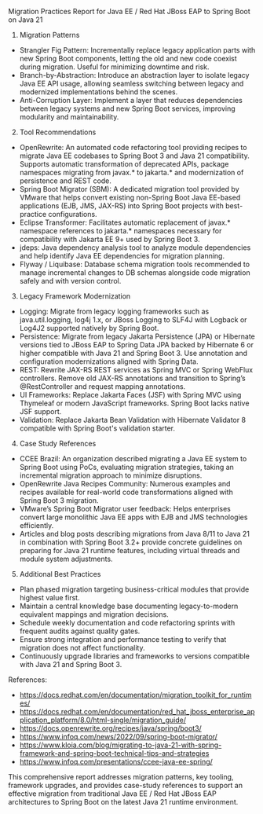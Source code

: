 Migration Practices Report for Java EE / Red Hat JBoss EAP to Spring Boot on Java 21

1. Migration Patterns

- Strangler Fig Pattern: Incrementally replace legacy application parts with new Spring Boot components, letting the old and new code coexist during migration. Useful for minimizing downtime and risk.
- Branch-by-Abstraction: Introduce an abstraction layer to isolate legacy Java EE API usage, allowing seamless switching between legacy and modernized implementations behind the scenes.
- Anti-Corruption Layer: Implement a layer that reduces dependencies between legacy systems and new Spring Boot services, improving modularity and maintainability.

2. Tool Recommendations

- OpenRewrite: An automated code refactoring tool providing recipes to migrate Java EE codebases to Spring Boot 3 and Java 21 compatibility. Supports automatic transformation of deprecated APIs, package namespaces migrating from javax.* to jakarta.* and modernization of persistence and REST code.
- Spring Boot Migrator (SBM): A dedicated migration tool provided by VMware that helps convert existing non-Spring Boot Java EE-based applications (EJB, JMS, JAX-RS) into Spring Boot projects with best-practice configurations.
- Eclipse Transformer: Facilitates automatic replacement of javax.* namespace references to jakarta.* namespaces necessary for compatibility with Jakarta EE 9+ used by Spring Boot 3.
- jdeps: Java dependency analysis tool to analyze module dependencies and help identify Java EE dependencies for migration planning.
- Flyway / Liquibase: Database schema migration tools recommended to manage incremental changes to DB schemas alongside code migration safely and with version control.

3. Legacy Framework Modernization

- Logging: Migrate from legacy logging frameworks such as java.util.logging, log4j 1.x, or JBoss Logging to SLF4J with Logback or Log4J2 supported natively by Spring Boot.
- Persistence: Migrate from legacy Jakarta Persistence (JPA) or Hibernate versions tied to JBoss EAP to Spring Data JPA backed by Hibernate 6 or higher compatible with Java 21 and Spring Boot 3. Use annotation and configuration modernizations aligned with Spring Data.
- REST: Rewrite JAX-RS REST services as Spring MVC or Spring WebFlux controllers. Remove old JAX-RS annotations and transition to Spring’s @RestController and request mapping annotations.
- UI Frameworks: Replace Jakarta Faces (JSF) with Spring MVC using Thymeleaf or modern JavaScript frameworks. Spring Boot lacks native JSF support.
- Validation: Replace Jakarta Bean Validation with Hibernate Validator 8 compatible with Spring Boot's validation starter.

4. Case Study References

- CCEE Brazil: An organization described migrating a Java EE system to Spring Boot using PoCs, evaluating migration strategies, taking an incremental migration approach to minimize disruptions.
- OpenRewrite Java Recipes Community: Numerous examples and recipes available for real-world code transformations aligned with Spring Boot 3 migration.
- VMware’s Spring Boot Migrator user feedback: Helps enterprises convert large monolithic Java EE apps with EJB and JMS technologies efficiently.
- Articles and blog posts describing migrations from Java 8/11 to Java 21 in combination with Spring Boot 3.2+ provide concrete guidelines on preparing for Java 21 runtime features, including virtual threads and module system adjustments.

5. Additional Best Practices

- Plan phased migration targeting business-critical modules that provide highest value first.
- Maintain a central knowledge base documenting legacy-to-modern equivalent mappings and migration decisions.
- Schedule weekly documentation and code refactoring sprints with frequent audits against quality gates.
- Ensure strong integration and performance testing to verify that migration does not affect functionality.
- Continuously upgrade libraries and frameworks to versions compatible with Java 21 and Spring Boot 3.

References:

- https://docs.redhat.com/en/documentation/migration_toolkit_for_runtimes/
- https://docs.redhat.com/en/documentation/red_hat_jboss_enterprise_application_platform/8.0/html-single/migration_guide/
- https://docs.openrewrite.org/recipes/java/spring/boot3/
- https://www.infoq.com/news/2022/09/spring-boot-migrator/
- https://www.kloia.com/blog/migrating-to-java-21-with-spring-framework-and-spring-boot-technical-tips-and-strategies
- https://www.infoq.com/presentations/ccee-java-ee-spring/

This comprehensive report addresses migration patterns, key tooling, framework upgrades, and provides case-study references to support an effective migration from traditional Java EE / Red Hat JBoss EAP architectures to Spring Boot on the latest Java 21 runtime environment.
